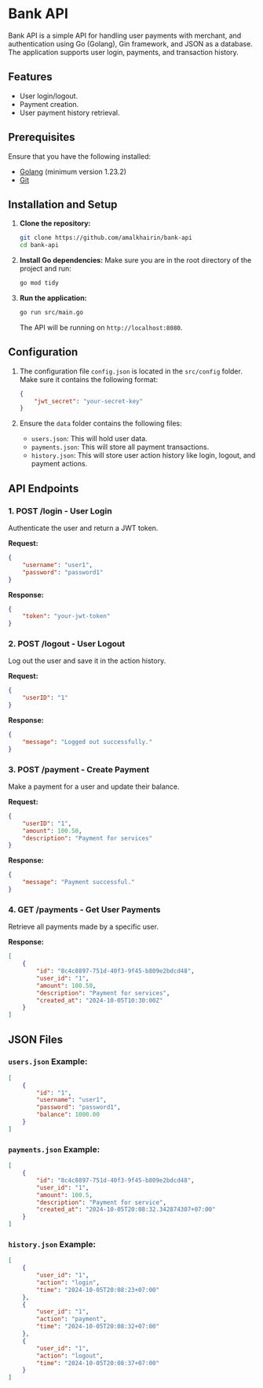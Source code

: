
# Bank API

Bank API is a simple API for handling user payments with merchant, and authentication using Go (Golang), Gin framework, and JSON as a database. The application supports user login, payments, and transaction history.

## Features
- User login/logout.
- Payment creation.
- User payment history retrieval.

## Prerequisites

Ensure that you have the following installed:
- [Golang](https://golang.org/doc/install) (minimum version 1.23.2)
- [Git](https://git-scm.com/)

## Installation and Setup

1. **Clone the repository:**
   ```bash
   git clone https://github.com/amalkhairin/bank-api
   cd bank-api
   ```

2. **Install Go dependencies:**
   Make sure you are in the root directory of the project and run:
   ```bash
   go mod tidy
   ```

3. **Run the application:**
   ```bash
   go run src/main.go
   ```

   The API will be running on `http://localhost:8080`.

## Configuration

1. The configuration file `config.json` is located in the `src/config` folder. Make sure it contains the following format:
   ```json
   {
       "jwt_secret": "your-secret-key"
   }
   ```

2. Ensure the `data` folder contains the following files:
   - `users.json`: This will hold user data.
   - `payments.json`: This will store all payment transactions.
   - `history.json`: This will store user action history like login, logout, and payment actions.

## API Endpoints

### 1. **POST /login** - User Login
   Authenticate the user and return a JWT token.

   **Request:**
   ```json
   {
       "username": "user1",
       "password": "password1"
   }
   ```

   **Response:**
   ```json
   {
       "token": "your-jwt-token"
   }
   ```

### 2. **POST /logout** - User Logout
   Log out the user and save it in the action history.

   **Request:**
   ```json
   {
       "userID": "1"
   }
   ```

   **Response:**
   ```json
   {
       "message": "Logged out successfully."
   }
   ```

### 3. **POST /payment** - Create Payment
   Make a payment for a user and update their balance.

   **Request:**
   ```json
   {
       "userID": "1",
       "amount": 100.50,
       "description": "Payment for services"
   }
   ```

   **Response:**
   ```json
   {
       "message": "Payment successful."
   }
   ```

### 4. **GET /payments** - Get User Payments
   Retrieve all payments made by a specific user.

   **Response:**
   ```json
   [
       {
           "id": "8c4c8897-751d-40f3-9f45-b809e2bdcd48",
           "user_id": "1",
           "amount": 100.50,
           "description": "Payment for services",
           "created_at": "2024-10-05T10:30:00Z"
       }
   ]
   ```

## JSON Files

### `users.json` Example:
```json
[
    {
        "id": "1",
        "username": "user1",
        "password": "password1",
        "balance": 1000.00
    }
]
```

### `payments.json` Example:
```json
[
    {
        "id": "8c4c8897-751d-40f3-9f45-b809e2bdcd48",
        "user_id": "1",
        "amount": 100.5,
        "description": "Payment for service",
        "created_at": "2024-10-05T20:08:32.342874307+07:00"
    }
]
```

### `history.json` Example:
```json
[
    {
        "user_id": "1",
        "action": "login",
        "time": "2024-10-05T20:08:23+07:00"
    },
    {
        "user_id": "1", 
        "action": "payment", 
        "time": "2024-10-05T20:08:32+07:00"
    },
    {
        "user_id": "1",
        "action": "logout",
        "time": "2024-10-05T20:08:37+07:00"
    }
]
```
